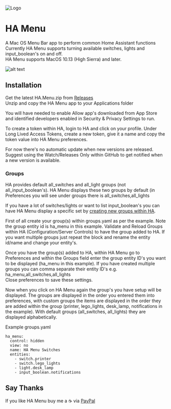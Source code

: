 ![Logo](https://github.com/andrew-codechimp/ha-menu/blob/master/Art/logo.png)
# HA Menu

A Mac OS Menu Bar app to perform common Home Assistant functions  
Currently HA Menu supports turning available switches, lights and input_boolean's on and off.  
HA Menu supports MacOS 10.13 (High Sierra) and later.

![alt text](https://github.com/andrew-codechimp/ha-menu/blob/master/Art/menu.png "HA Menu")

## Installation
Get the latest HA.Menu.zip from [Releases](https://github.com/andrew-codechimp/ha-menu/releases)  
Unzip and copy the HA Menu app to your Applications folder

You will have needed to enable Allow app's downloaded from App Store and identified developers enabled in Security & Privacy Settings to run.  

To create a token within HA, login to HA and click on your profile.
Under Long Lived Access Tokens, create a new token, give it a name and copy the token value into HA Menu preferences.

For now there's no automatic update when new versions are released.  Suggest using the Watch/Releases Only within GitHub to get notified when a new version is available. 

### Groups
HA provides default all_switches and all_light groups (not all_input_boolean's). HA Menu displays these two groups by default (in Preferences you will see under groups there is all_switches,all_lights 

If you have a lot of switches/lights or want to list input_boolean's you can have HA Menu display a specific set by [creating new groups within HA](https://www.home-assistant.io/integrations/group/). 

First of all create your group(s) within groups.yaml as per the example.  Note the group entity id is ha_menu in this example.  Validate and Reload Groups within HA (Configuration/Server Controls) to have the group added to HA. If you want multiple groups just repeat the block and rename the entity id/name and change your entity's.

Once you have the group(s) added to HA, within HA Menu go to Preferences and within the Groups field enter the group entity ID's you want to be displayed (ha_menu in this example). If you have created multiple groups you can comma separate their entity ID's e.g. ha_menu,all_switches,all_lights  
Close preferences to save these settings.

Now when you click on HA Menu again the group's you have setup will be displayed.  The groups are displayed in the order you entered them into preferences, with custom groups the items are displayed in the order they are added within the group (printer, lego_lights, desk_lamp, notifications in the example).  With default groups (all_switches, all_lights) they are displayed alphabetically.

Example groups.yaml
```
ha_menu:
  control: hidden
  view: no
  name: HA Menu Switches
  entities:
    - switch.printer
    - switch.lego_lights
    - light.desk_lamp
    - input_boolean.notifications
```

## Say Thanks
If you like HA Menu buy me a :coffee: via [PayPal](https://www.paypal.me/codechimporg/2)
